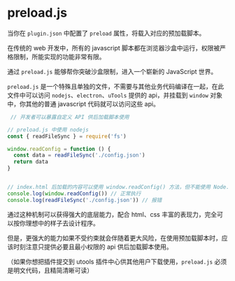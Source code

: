 # preload.js

当你在 `plugin.json` 中配置了 `preload` 属性，将载入对应的预加载脚本。

在传统的 web 开发中，所有的 javascript 脚本都在浏览器沙盒中运行，权限被严格限制，所能实现的功能非常有限。

通过 `preload.js` 能够帮你突破沙盒限制，进入一个崭新的 JavaScript 世界。

`preload.js` 是一个特殊且单独的文件，不需要与其他业务代码编译在一起，在此文件中可以访问 `nodejs`、`electron`、`uTools` 提供的 api，并挂载到 `window` 对象中，你其他的普通 javascript 代码就可以访问这些 api。

```javascript
 // 开发者可以暴露自定义 API 供后加载脚本使用

// preload.js 中使用 nodejs
const { readFileSync } = require('fs')

window.readConfig = function () {
  const data = readFileSync('./config.json')
  return data
}	


// index.html 后加载的内容可以使用 window.readConfig() 方法，但不能使用 Node.js 特性
console.log(window.readConfig()) // 正常执行
console.log(readFileSync('./config.json')) // 报错

```

通过这种机制可以获得强大的底层能力，配合 html、css 丰富的表现力，完全可以按你理想中的样子去设计程序。

但是，更强大的能力如果不受约束就会伴随着更大风险，在使用预加载脚本时，应该时刻注意只提供必要且最小权限的 api 供后加载脚本使用。

（如果你想把插件提交到 utools 插件中心供其他用户下载使用，`preload.js` 必须是明文代码，且精简清晰可读）